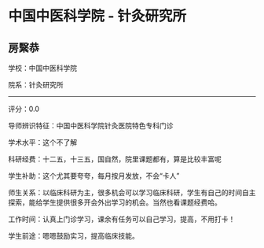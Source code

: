 # 中国中医科学院 - 针灸研究所

## 房繄恭

学校：中国中医科学院

院系：针灸研究所

* * *

评分：0.0

导师辨识特征：中国中医科学院针灸医院特色专科门诊

学术水平：这个不了解

科研经费：十二五，十三五，国自然，院里课题都有，算是比较丰富呢

学生补助：这个尤其要夸夸，每月按月发放，不会“卡人”

师生关系：以临床科研为主，很多机会可以学习临床科研，学生有自己的时间自主探索，能给学生提供很多开会外出学习的机会。当然也看课题经费哈。

工作时间：认真上门诊学习，课余有任务可以自己学习，提高，不用打卡！

学生前途：嗯嗯鼓励实习，提高临床技能。